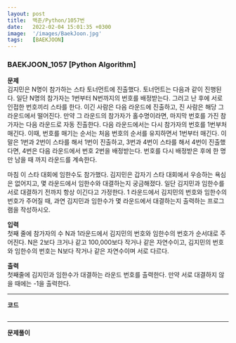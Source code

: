 ```yaml
---
layout: post
title:  백준/Python/1057번
date:   2022-02-04 15:01:35 +0300
image:  '/images/BaekJoon.jpg'
tags:   [BAEKJOON]
---
```


### BAEKJOON_1057 [Python Algorithm] <br/>

**문제** <br/>
김지민은 N명이 참가하는 스타 토너먼트에 진출했다. 토너먼트는 다음과 같이 진행된다. 일단 N명의 참가자는 1번부터 N번까지의 번호를 배정받는다. 그러고 난 후에 서로 인접한 번호끼리 스타를 한다. 이긴 사람은 다음 라운드에 진출하고, 진 사람은 해당 그라운드에서 떨어진다. 만약 그 라운드의 참가자가 홀수명이라면, 마지막 번호를 가진 참가자는 다음 라운드로 자동 진출한다. 다음 라운드에서는 다시 참가자의 번호를 1번부처 매긴다. 이때, 번호를 매기는 순서는 처음 번호의 순서를 유지하면서 1번부터 매긴다. 이 말은 1번과 2번이 스타를 해서 1번이 진출하고, 3번과 4번이 스타를 해서 4번이 진출했다면, 4번은 다음 라운드에서 번호 2번을 배정받는다. 번호를 다시 배정받은 후에 한 명만 남을 때 까지 라운드를 계속한다.<br/>

마침 이 스타 대회에 임한수도 참가했다. 김지민은 갑자기 스타 대회에서 우승하는 욕심은 없어지고, 몇 라운드에서 임한수와 대결하는지 궁금해졌다. 일단 김지민과 임한수를 서로 대결하기 전까지 항상 이긴다고 가정한다. 1 라운드에서 김지민의 번호와 임한수의 번호가 주어질 때, 과연 김지민과 임한수가 몇 라운드에서 대결하는지 출력하는 프로그램을 작성하시오.
<br/>

**입력** <br/>
첫째 줄에 참가자의 수 N과 1라운드에서 김지민의 번호와 임한수의 번호가 순서대로 주어진다. N은 2보다 크거나 같고 100,000보다 작거나 같은 자연수이고, 김지민의 번호와 임한수의 번호는 N보다 작거나 같은 자연수이며 서로 다르다.
<br/>

**출력** <br/>
첫째줄에 김지민과 임한수가 대결하는 라운드 번호를 출력한다. 만약 서로 대결하지 않을 때에는 -1을 출력한다.
<br/>

___

**코드**
```python

```
___

**문제풀이** <br/>
<br/>





